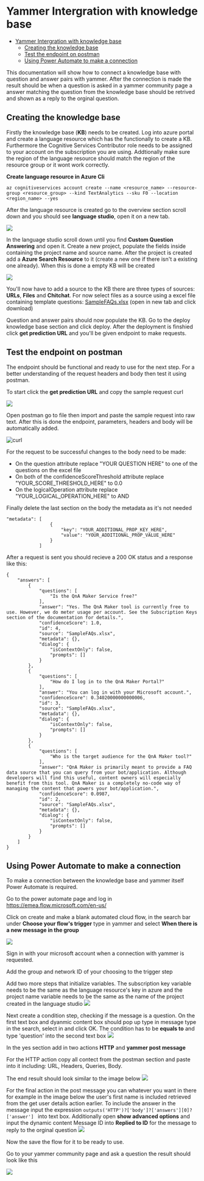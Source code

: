# Yammer Intergration with knowledge base

- [Yammer Intergration with knowledge base](#yammer-intergration-with-knowledge-base)
  - [Creating the knowledge base](#creating-the-knowledge-base)
  - [Test the endpoint on postman](#test-the-endpoint-on-postman)
  - [Using Power Automate to make a connection](#using-power-automate-to-make-a-connection)

This documentation will show how to connect a knowledge base with question and answer pairs with yammer. After the connection is made the result should be when a question is asked in a yammer community page a answer matching the question from the knowledge base should be retrived and shown as a reply to the orginal question. 

## Creating the knowledge base
Firstly the knowledge base (**KB**) needs to be created. Log into azure portal and create a language resource which has the functionally to create a KB. Furthermore the Cognitive Services Contributor role needs to be assigned to your account on the subscription you are using. Addtionally make sure the region of the language resource should match the region of the resource group or it wont work correctly.

**Create language resource in Azure Cli**

```azurecli
az cognitiveservices account create --name <resource_name> --resource-group <resource_group> --kind TextAnalytics --sku F0 --location <region_name> --yes
```

After the language resource is created go to the overview section scroll down and you should see **language studio**, open it on a new tab.

![](lang_resource.PNG)

In the language studio scroll down until you find **Custom Question Answering** and open it. Create a new project, populate the fields inside containing the project name and source name. After the project is created add a **Azure Search Resource** to it (create a new one if there isn't a existing one already). When this is done a empty KB will be created

![](customQA.PNG)

You'll now have to add a source to the KB there are three types of sources: **URLs**, **Files** and **Chitchat**. For now select files as a source using a excel file containing template questions: [SampleFAQs.xlsx](SampleFAQs.xlsx) (open in new tab and click download)

Question and answer pairs should now populate the KB. Go to the deploy knowledge base section and click deploy. After the deployment is finshied click **get prediction URL** and you'll be given endpoint to make requests.

## Test the endpoint on postman
The endpoint should be functional and ready to use for the next step. For a better understanding of the request headers and body then test it using postman. 

To start click the **get prediction URL** and copy the sample request curl

![](get_prediction.PNG)

Open postman go to file then import and paste the sample request into raw text. After this is done the endpoint, parameters, headers and body will be automatically added. 

![curl](curl.PNG)

For the request to be successful changes to the body need to be made:
- On the question attribute replace "YOUR QUESTION HERE" to one of the questions on the excel file
- On both of the confidenceScoreThreshold attribute replace "YOUR_SCORE_THRESHOLD_HERE" to 0.0
- On the logicalOperation attribute replace "YOUR_LOGICAL_OPERATION_HERE" to AND

Finally delete the last section on the body the metadata as it's not needed 
```
"metadata": [
                {
                    "key": "YOUR_ADDITIONAL_PROP_KEY_HERE",
                    "value": "YOUR_ADDITIONAL_PROP_VALUE_HERE"
                }
            ]
```

After a request is sent you should recieve a 200 OK status and a response like this:
```
{
    "answers": [
        {
            "questions": [
                "Is the QnA Maker Service free?"
            ],
            "answer": "Yes. The QnA Maker tool is currently free to use. However, we do meter usage per account. See the Subscription Keys section of the documentation for details.",
            "confidenceScore": 1.0,
            "id": 4,
            "source": "SampleFAQs.xlsx",
            "metadata": {},
            "dialog": {
                "isContextOnly": false,
                "prompts": []
            }
        },
        {
            "questions": [
                "How do I log in to the QnA Maker Portal?"
            ],
            "answer": "You can log in with your Microsoft account.",
            "confidenceScore": 0.34020000000000006,
            "id": 3,
            "source": "SampleFAQs.xlsx",
            "metadata": {},
            "dialog": {
                "isContextOnly": false,
                "prompts": []
            }
        },
        {
            "questions": [
                "Who is the target audience for the QnA Maker tool?"
            ],
            "answer": "QnA Maker is primarily meant to provide a FAQ data source that you can query from your bot/application. Although developers will find this useful, content owners will especially benefit from this tool. QnA Maker is a completely no-code way of managing the content that powers your bot/application.",
            "confidenceScore": 0.0987,
            "id": 2,
            "source": "SampleFAQs.xlsx",
            "metadata": {},
            "dialog": {
                "isContextOnly": false,
                "prompts": []
            }
        }
    ]
}
```

## Using Power Automate to make a connection

To make a connection between the knowledge base and yammer itself Power Automate is required.

Go to the power automate page and log in https://emea.flow.microsoft.com/en-us/ 

Click on create and make a blank automated cloud flow, in the search bar under **Choose your flow's trigger** type in yammer and select **When there is a new message in the group**

![](flow_trigger.PNG)

Sign in with your microsoft account when a connection with yammer is requested.

Add the group and network ID of your choosing to the trigger step

Add two more steps that initialize variables. The subscription key variable needs to be the same as the language resource's key in azure and the project name variable needs to be the same as the name of the project created in the language studio 
![](flow1.PNG)

Next create a condition step, checking if the message is a question. On the first text box and dyanmic content box should pop up type in message type in the search, select in and click OK. The condition has to be **equals to** and type 'question' into the second text box 
![](flow2.PNG)

In the yes section add in two actions **HTTP** and **yammer post message** 

For the HTTP action copy all contect from the postman section and paste into it including: URL, Headers, Queries, Body.

The end result should look similar to the image below 
![](flow3.PNG)

For the final action in the post message you can whatever you want in there for example in the image below the user's first name is included retrieved from the get user details action earlier. To include the answer in the message input the expression ```outputs('HTTP')?['body']?['answers'][0]?['answer'] ``` 
into text box. Additionally open **show advanced options** and input the dynamic content Message ID into **Replied to ID** for the message to reply to the orginal question
![](flow4.PNG)
 
Now the save the flow for it to be ready to use.

Go to your yammer community page and ask a question the result should look like this 

![](answer.PNG)

